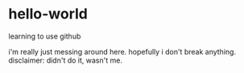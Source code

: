 # hello-world
learning to use github

i'm really just messing around here. hopefully i don't break anything.
disclaimer: didn't do it, wasn't me.

